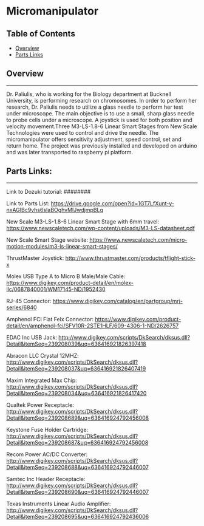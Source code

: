 # Micromanipulator

## Table of Contents
* [Overview](#Overview)
* [Parts Links](#Partslink)

<a name="Overview"></a>
## Overview
-------------------
Dr. Paliulis, who is working for the Biology department at Bucknell University, is performing research on chromosomes. 
In order to perform her research, Dr. Paliulis needs to utilize a glass needle to perform her test under microscope. The main objective is to use a small, sharp glass needle to probe cells under a microscope. A joystick is used for both position and velocity movement.Three M3-LS-1.8-6 Linear Smart Stages from New Scale Technologies were used to control and drive the needle. The micromanipulator offers sensitivity adjustment, speed control, set and return home. The project was previously installed and developed on arduino and was later
transported to raspberry pi platform. 

<a name="Partslink"></a>
## Parts Links:
------------------
Link to Dozuki tutorial: ########

Link to Parts List: 
https://drive.google.com/open?id=1GT7LfXunt-y-nxAGIBc9vhs6sIaBOghvMIJwdjmpBLg

New Scale M3-LS-1.8-6 Linear Smart Stage with 6mm travel: 
https://www.newscaletech.com/wp-content/uploads/M3-LS-datasheet.pdf

New Scale Smart Stage website: 
https://www.newscaletech.com/micro-motion-modules/m3-ls-linear-smart-stages/

ThrustMaster Joystick: 
http://www.thrustmaster.com/products/tflight-stick-x

Molex USB Type A to Micro B Male/Male Cable: 
https://www.digikey.com/product-detail/en/molex-llc/0687840001/WM17145-ND/1952430

RJ-45 Connector:
https://www.digikey.com/catalog/en/partgroup/mrj-series/6840

Amphenol FCI Flat Felx Connector: 
https://www.digikey.com/product-detail/en/amphenol-fci/SFV10R-2STE1HLF/609-4306-1-ND/2626757

EDAC Inc USB Jack: 
http://www.digikey.com/scripts/DkSearch/dksus.dll?Detail&itemSeq=239208039&uq=636416921826397418

Abracon LLC Crystal 12MHZ: 
http://www.digikey.com/scripts/DkSearch/dksus.dll?Detail&itemSeq=239208037&uq=636416921826407419

Maxim Integrated Max Chip:
http://www.digikey.com/scripts/DkSearch/dksus.dll?Detail&itemSeq=239208034&uq=636416921826417420

Qualtek Power Receptacle:
http://www.digikey.com/scripts/DkSearch/dksus.dll?Detail&itemSeq=239208689&uq=636416924792456008

Keystone Fuse Holder Cartridge:
http://www.digikey.com/scripts/DkSearch/dksus.dll?Detail&itemSeq=239208687&uq=636416924792456008

Recom Power AC/DC Converter:
http://www.digikey.com/scripts/DkSearch/dksus.dll?Detail&itemSeq=239208688&uq=636416924792446007

Samtec Inc Header Receptacle: 
http://www.digikey.com/scripts/DkSearch/dksus.dll?Detail&itemSeq=239208690&uq=636416924792446007

Texas Instruments Linear Audio Amplifier:
http://www.digikey.com/scripts/DkSearch/dksus.dll?Detail&itemSeq=239208695&uq=636416924792436006

